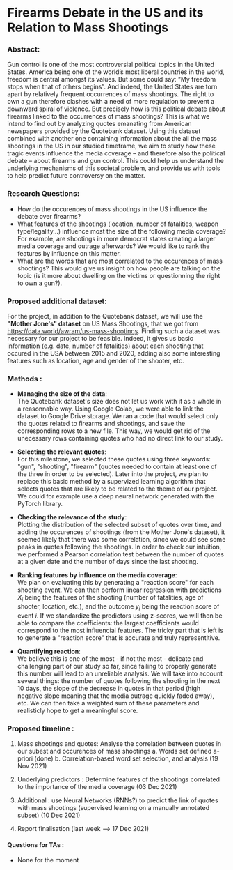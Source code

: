 # Firearms Debate in the US and its Relation to Mass Shootings

### Abstract:
Gun control is one of the most controversial political topics in the United States. America being one of the world’s most liberal countries in the world, freedom is central amongst its values. But some could say: “My freedom stops when that of others begins”. And indeed, the United States are torn apart by relatively frequent occurrences of mass shootings. The right to own a gun therefore clashes with a need of more regulation to prevent a downward spiral of violence. But precisely how is this political debate about firearms linked to the occurrences of mass shootings? This is what we intend to find out by analyzing quotes emanating from American newspapers provided by the Quotebank dataset. Using this dataset combined with another one containing information about the all the mass shootings in the US in our studied timeframe, we aim to study how these tragic events influence the media coverage – and therefore also the political debate – about firearms and gun control. This could help us understand the underlying mechanisms of this societal problem, and provide us with tools to help predict future controversy on the matter.

### Research Questions: 
- How do the occurences of mass shootings in the US influence the debate over firearms? 
- What features of the shootings (location, number of fatalities, weapon type/legality...) influence most the size of the following media coverage? For example, are shootings in more democrat states creating a larger media coverage and outrage afterwards? We would like to rank the features by influence on this matter.
- What are the words that are most correlated to the occurences of mass shootings? This would give us insight on how people are talking on the topic (is it more about dwelling on the victims or questionning the right to own a gun?).

### Proposed additional dataset:
For the project, in addition to the Quotebank dataset, we will use the **"Mother Jone's" dataset** on US Mass Shootings, that we got from 
https://data.world/awram/us-mass-shootings. Finding such a dataset was necessary for our project to be feasible. Indeed, it gives us basic information (e.g. date, number of fatalities) about each shooting that occured in the USA between 2015 and 2020, adding also some interesting features such as location, age and gender of the shooter, etc.

### Methods : 
- **Managing the size of the data**:<br> The Quotebank dataset's size does not let us work with it as a whole in a reasonnable way. Using Google Colab, we were able to link the dataset to Google Drive storage. We ran a code that would select only the quotes related to firearms and shootings, and save the corresponding rows to a new file. This way, we would get rid of the unecessary rows containing quotes who had no direct link to our study. 

- **Selecting the relevant quotes**:<br> For this milestone, we selected these quotes using three keywords: "gun", "shooting", "firearm" (quotes needed to contain at least one of the three in order to be selected). Later into the project, we plan to replace this basic method by a supervized learning algorithm that selects quotes that are likely to be related to the theme of our project. We could for example use a deep neural network generated with the PyTorch library.

- **Checking the relevance of the study**:<br> Plotting the distribution of the selected subset of quotes over time, and adding the occurences of shootings (from the Mother Jone's dataset), it seemed likely that there was some correlation, since we could see some peaks in quotes following the shootings. In order to check our intuition, we performed a Pearson correlation test between the number of quotes at a given date and the number of days since the last shooting.

- **Ranking features by influence on the media coverage**:<br> We plan on evaluating this by generating a "reaction score" for each shooting event. We can then perform linear regression with predictions $X_i$ being the features of the shooting (number of fatalities, age of shooter, location, etc.), and the outcome $y_i$ being the reaction score of event $i$. If we standardize the predictors using z-scores, we will then be able to compare the coefficients: the largest coefficients would correspond to the most influencial features. The tricky part that is left is to generate a "reaction score" that is accurate and truly representitive. 

- **Quantifying reaction**:<br> We believe this is one of the most - if not the most - delicate and challenging part of our study so far, since failing to properly generate this number will lead to an unreliable analysis. We will take into account several things: the number of quotes following the shooting in the next 10 days, the slope of the decrease in quotes in that period (high negative slope meaning that the media outrage quickly faded away), etc. We can then take a weighted sum of these parameters and realisticly hope to get a meaningful score.
 
### Proposed timeline : 

1. Mass shootings and quotes: Analyse the correlation between quotes in our subest and occurences of mass shootings
a. Words set defined a-priori (done)
b. Correlation-based word set selection, and analysis (19 Nov 2021)

2. Underlying predictors : Determine features of the shootings correlated to the importance of the media coverage (03 Dec 2021)

4. Additional : use Neural Networks (RNNs?) to predict the link of quotes with mass shootings (supervised learning on a manually annotated subset) (10 Dec 2021)

5. Report finalisation (last week --> 17 Dec 2021)

#### Questions for TAs : 
- None for the moment
